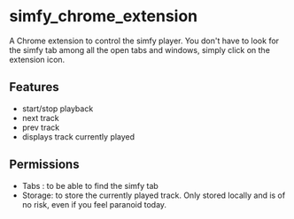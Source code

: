 simfy_chrome_extension
======================

A Chrome extension to control the simfy player. 
You don't have to look for the simfy tab among all the open tabs and windows, simply click on the extension icon.


Features
-----

* start/stop playback 
* next track
* prev track
* displays track currently played

Permissions
-----

* Tabs : to be able to find the simfy tab
* Storage: to store the currently played track. Only stored locally and is of no risk, even if you feel paranoid today.

